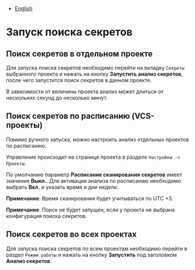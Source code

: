 - [English](../../secrets/secrets-launch.en/)

# Запуск поиска секретов

## Поиск секретов в отдельном проекте

Для запуска поиска секретов необходимо перейти на вкладку `Секреты` выбранного проекта и нажать на кнопку **Запустить анализ секретов**, после чего запустится поиск секретов в данном проекте.

В зависимости от величины проекта анализ может длиться от нескольких секунд до несколько минут.

## Поиск секретов по расписанию (VCS-проекты)

Помимо ручного запуска, можно настроить анализ отдельных проектов по расписанию.

Управление происходит на странице проекта в разделе `Настройки -> Проекты`.

По умолчанию параметр **Расписание сканирования секретов** имеет значение **Выкл.**. Для активации анализа по расписанию необходимо выбрать **Вкл.** и указать время и дни недели.

**Примечание**: Время сканирования будет учитываться по UTC +3.

**Примечание**: Поиск не будет запущен, если у проекта не выбрана конфигурация поиска секретов.

## Поиск секретов во всех проектах

Для запуска поиска секретов по всем проектам необходимо перейти в раздел `Режим работы` и нажать на кнопку **Запустить** под заголовком **Анализ секретов**.
